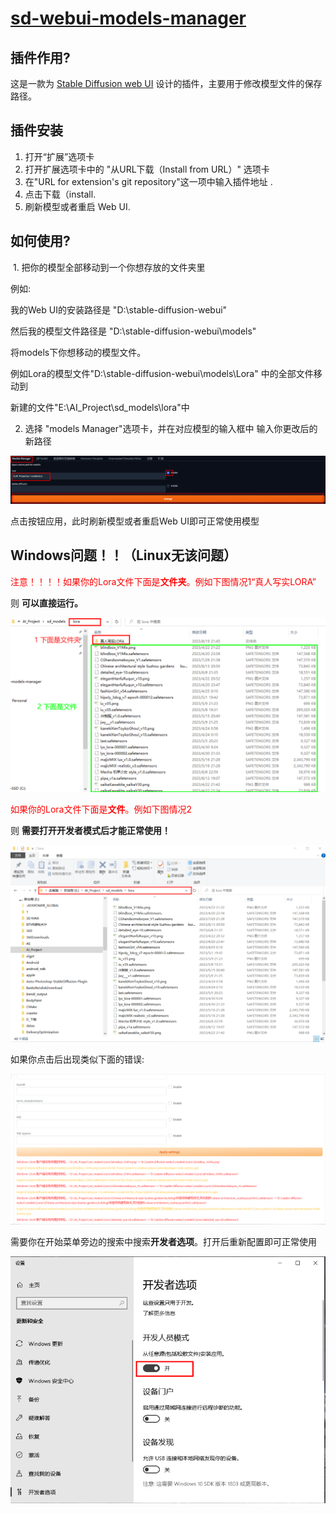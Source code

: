 # [sd-webui-models-manager](https://github.com/dhs964057117/sd-webui-models-manager)

## 插件作用?

这是一款为 [Stable Diffusion web UI](https://github.com/AUTOMATIC1111/stable-diffusion-webui) 设计的插件，主要用于修改模型文件的保存路径。

## 插件安装

1. 打开“扩展”选项卡
2. 打开扩展选项卡中的 "从URL下载（Install from URL）" 选项卡
3. 在"URL for extension's git repository"这一项中输入插件地址 .
4. 点击下载（install.
5. 刷新模型或者重启 Web UI.

## 如何使用?

​	1. 把你的模型全部移动到一个你想存放的文件夹里

例如:

我的Web UI的安装路径是 "D:\stable-diffusion-webui"

然后我的模型文件路径是 "D:\stable-diffusion-webui\models" 

将models下你想移动的模型文件。

例如Lora的模型文件"D:\stable-diffusion-webui\models\Lora" 中的全部文件移动到

新建的文件"E:\AI_Project\sd_models\lora"中

2. 选择 "models Manager"选项卡，并在对应模型的输入框中 输入你更改后的新路径

![image-20230815113434311](./images/2.png)

点击按钮应用，此时刷新模型或者重启Web UI即可正常使用模型

## Windows问题！！（Linux无该问题）

<p style="color:red;">注意！！！！如果你的Lora文件下面是<b>文件夹</b>。例如下图情况1“真人写实LORA”<p>

则  **可以直接运行。**

![5](./images/5.png)

<p style="color:red;">如果你的Lora文件下面是<b>文件</b>。例如下图情况2<p>

则  **需要打开开发者模式后才能正常使用！**

![1](./images/1.png)

如果你点击后出现类似下面的错误:

![3](./images/3.png) 

需要你在开始菜单旁边的搜索中搜索**开发者选项**。打开后重新配置即可正常使用

![4](./images/4.png)